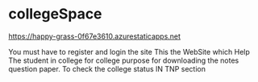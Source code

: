 # collegeSpace
https://happy-grass-0f67e3610.azurestaticapps.net

You must have to register and login the site
This the WebSite which Help The student in college for college purpose for downloading the notes question paper.
To check the college status IN TNP section
